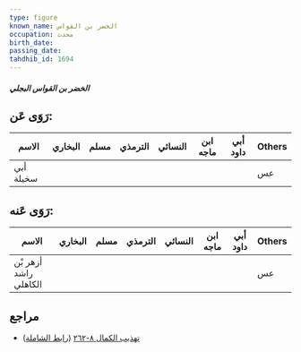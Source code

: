 ```yaml
---
type: figure
known_name: الخضر بن القواس
occupation: محدث
birth_date:
passing_date:
tahdhib_id: 1694
---
```

##### الخضر بن القواس البجلي

## رَوَى عَن:
| الاسم     | البخاري | مسلم | الترمذي | النسائي | ابن ماجه | أبي داود | Others |
| --------- | ------- | ---- | ------- | ------- | -------- | -------- | ------ |
| أبي سخيلة |         |      |         |         |          |          | عس     |
## رَوَى عَنه:
| الاسم                 | البخاري | مسلم | الترمذي | النسائي | ابن ماجه | أبي داود | Others |
| --------------------- | ------- | ---- | ------- | ------- | -------- | -------- | ------ |
| أزهر بْن راشد الكاهلي |         |      |         |         |          |          | عس     |
## مراجع
- [تهذيب الكمال ٨-٢٦٢](obsidian://open?vault=Tahdhib-al-Kamal&file=Figures/١٦٩٤-الخضر%20بن%20القواس%20البجلي) ([رابط الشاملة](https://shamela.ws/book/3722/3973))